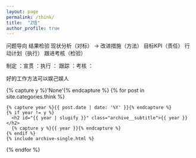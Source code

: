 ```yaml
---
layout: page
permalink: /think/
title:  "Z悟"
author_profile: true
---
```

   问题导向 结果检验
现状分析（对标） -> 改进措施（方法） 目标KPI（责任） 行动计划（执行）  跟进考核（检验）

制定 ：宣贯 ：执行 ： 跟踪 ：考核 ：

好的工作方法可以娱己娱人  

<div>
 {% capture y %}'None'{% endcapture %}
 {% for post in site.categories.think %}

    {% capture year %}{{ post.date | date: '%Y' }}{% endcapture %}
    {% if year != y %}
      <h2 id="{{ year | slugify }}" class="archive__subtitle">{{ year }}</h2>
      {% capture y %}{{ year }}{% endcapture %}
    {% endif %}
    {% include archive-single.html %}

 {% endfor %}
</div>